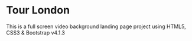 # Tour London

This is a full screen video background landing page project using HTML5, CSS3 & Bootstrap v4.1.3 
